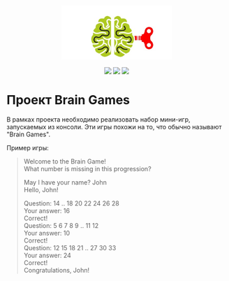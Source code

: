 <p align="center"><img src="brain.jpg" width="50%"></p>
<p align="center"><a href="https://codeclimate.com/github/ftrip/project-lvl1-s316/maintainability"><img src="https://api.codeclimate.com/v1/badges/e724f0a5eef6e79ff761/maintainability" /></a> <a href="https://codeclimate.com/github/ftrip/project-lvl1-s316/test_coverage"><img src="https://api.codeclimate.com/v1/badges/e724f0a5eef6e79ff761/test_coverage" /></a> 
<a href="https://travis-ci.org/ftrip/project-lvl1-s316"><img src="https://travis-ci.org/ftrip/project-lvl1-s316.svg?branch=master"></a>
</p>

# Проект Brain Games
В рамках проекта необходимо реализовать набор мини-игр, запускаемых из консоли. Эти игры похожи на то, что обычно называют "Brain Games".

Пример игры:

> Welcome to the Brain Game!  
> What number is missing in this progression?  
>  
> May I have your name? John  
> Hello, John!  
>  
> Question: 14 .. 18 20 22 24 26 28  
> Your answer: 16  
> Correct!  
> Question: 5 6 7 8 9 .. 11 12  
> Your answer: 10  
> Correct!  
> Question: 12 15 18 21 .. 27 30 33  
> Your answer: 24  
> Correct!  
> Congratulations, John!
